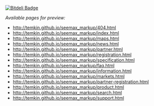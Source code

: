 [![Bitdeli Badge](https://d2weczhvl823v0.cloudfront.net/temkin/seemax_markup/trend.png)](https://bitdeli.com/free "Bitdeli Badge")

*Available pages for preview:* 

* http://temkin.github.io/seemax_markup/404.html                  
* http://temkin.github.io/seemax_markup/index.html                
* http://temkin.github.io/seemax_markup/maps.html                 
* http://temkin.github.io/seemax_markup/news.html                 
* http://temkin.github.io/seemax_markup/partner.html              
* http://temkin.github.io/seemax_markup/registration.html         
* http://temkin.github.io/seemax_markup/specification.html
* http://temkin.github.io/seemax_markup/faq.html                  
* http://temkin.github.io/seemax_markup/information.html          
* http://temkin.github.io/seemax_markup/markets.html              
* http://temkin.github.io/seemax_markup/partner-registration.html 
* http://temkin.github.io/seemax_markup/product.html              
* http://temkin.github.io/seemax_markup/search.html               
* http://temkin.github.io/seemax_markup/support.html